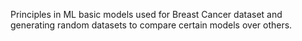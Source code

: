Principles in ML basic models used for Breast Cancer dataset and generating random datasets to compare certain models over others.
